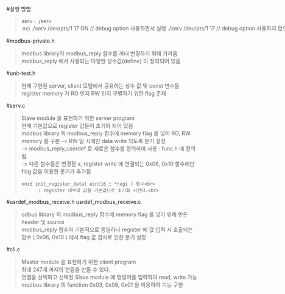 #실행 방법
  > serv : ./serv <portName> <SlaveID> <option><br>
  >   ex) ./serv /dev/pts/1 17 ON               // debug option 사용하면서 실행<br>
  >       ./serv /dev/pts/1 17                  // debug option 사용하지 않으면서 실행<br>
  >       ./serv /dev/pts/1 17 asdfx            // debuf option 사용하지 않으면서 실행, ON 에만 반응함<br><br><br>
  > cli  : ./cli<br>
  >   실행 후 새로운 연결을 만든다. 연결을 선택하고 query 문을 이용하여 통신한다.<br><br><br>


#modbus-private.h
  > modbus library의 modbus_reply 함수를 꺼내 변경하기 위해 가져옴<br>
  > modbus_reply 에서 사용되는 다양한 상수값(define) 이 정의되어 있음<br>
  
#unit-test.h
  > 현재 구현된 server, client 모델에서 공유하는 상수 값 및 const 변수들<br>
  > register memory 가 RO 인지 RW 인지 구별하기 위한 flag 존재<br>
  
#serv.c
  > Slave module 을 표현하기 위한 server program<br>
  > 현재 기본값으로 register 값들이 초기화 되어 있음<br>
  > modbus library 의 modbus_reply 함수에 memory flag 를 넣어 RO, RW memory 를 구분 -> RW 일 시에만 data write 되도록 분기 설정<br>
  >     -> modbus_reply_userdef 로 새로운 함수를 정의하여 사용  : func.h 에 정의됨<br>
  >     -> 다른 함수들은 변경점 x, register write 에 연결되는 0x06, 0x10 함수에만 flag 값을 이용한 분기가 추가됨<br>
  >   
  >     void init_register_data( uint16_t *regi ) 함수<br>
  >           : register 내부의 값을 기본값으로 초기화 시킨다.<br>
  
#usrdef_modbus_receive.h      usrdef_modbus_receive.c
  > odbus library 의 modbus_reply 함수에 memory flag 를 넣기 위해 만든 header 및 source<br>
  > modbus_reply 함수와 기본적으로 동일하나 register 에 값 입력 시 호출되는 함수 ( 0x06, 0x10 ) 에서 flag 값 검사로 인한 분기 설정<br>
  
  
#cli.c
  > Master module 을 표현하기 위한 client program<br>
  > 최대 247개 까지의 연결을 만들 수 있다.<br>
  > 연결을 선택하고 선택된 Slave module 에 명령어를 입력하여 read, write 가능<br>
  > modbus library 의 function 0x03, 0x06, 0x01 을 이용하여 기능 구현<br>

